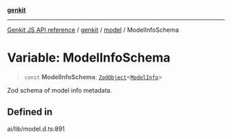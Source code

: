 [**genkit**](../../README.md)

***

[Genkit JS API reference](../../../README.md) / [genkit](../../README.md) / [model](../README.md) / ModelInfoSchema

# Variable: ModelInfoSchema

> `const` **ModelInfoSchema**: [`ZodObject`](../../namespaces/z/classes/ZodObject.md)\<[`ModelInfo`](../type-aliases/ModelInfo.md)\>

Zod schema of model info metadata.

## Defined in

ai/lib/model.d.ts:891
